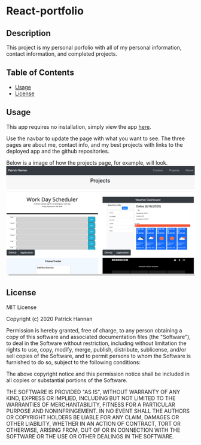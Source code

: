 # React-portfolio

## Description 

This project is my personal porfolio with all of my personal information, contact information, and completed projects.


## Table of Contents

* [Usage](#usage)
* [License](#license)


## Usage 

This app requires no installation, simply view the app [here](https://patrickhannan.github.io/react-portfolio).

Use the navbar to update the page with what you want to see. The three pages are about me, contact info, and my best projects with links to the deployed app and the github repositories.

Below is a image of how the projects page, for example, will look.
![Example page](./public/portfolio.png)


## License

MIT License

Copyright (c) 2020 Patrick Hannan

Permission is hereby granted, free of charge, to any person obtaining a copy of this software and associated documentation files (the "Software"), to deal in the Software without restriction, including without limitation the rights to use, copy, modify, merge, publish, distribute, sublicense, and/or sell copies of the Software, and to permit persons to whom the Software is furnished to do so, subject to the following conditions:

The above copyright notice and this permission notice shall be included in all copies or substantial portions of the Software.

THE SOFTWARE IS PROVIDED "AS IS", WITHOUT WARRANTY OF ANY KIND, EXPRESS OR IMPLIED, INCLUDING BUT NOT LIMITED TO THE WARRANTIES OF MERCHANTABILITY, FITNESS FOR A PARTICULAR PURPOSE AND NONINFRINGEMENT. IN NO EVENT SHALL THE AUTHORS OR COPYRIGHT HOLDERS BE LIABLE FOR ANY CLAIM, DAMAGES OR OTHER LIABILITY, WHETHER IN AN ACTION OF CONTRACT, TORT OR OTHERWISE, ARISING FROM, OUT OF OR IN CONNECTION WITH THE SOFTWARE OR THE USE OR OTHER DEALINGS IN THE SOFTWARE.